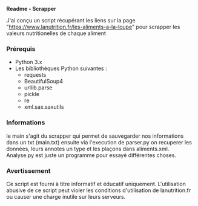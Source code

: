**Readme - Scrapper**

J'ai conçu un script récupérant les liens sur la page "https://www.lanutrition.fr/les-aliments-a-la-loupe" pour scrapper les valeurs nutritionelles de chaque aliment
### Prérequis

- Python 3.x
- Les bibliothèques Python suivantes :
  - requests
  - BeautifulSoup4
  - urllib.parse
  - pickle
  - re
  - xml.sax.saxutils


### Informations
le main s'agit du scrapper qui permet de sauvegarder nos informations dans un txt (main.txt) ensuite via l'execution de parser.py on recuperer les données, leurs annotes
un type et les plaçons dans aliments.xml. Analyse.py est juste un programme pour essayé différentes choses.

### Avertissement

Ce script est fourni à titre informatif et éducatif uniquement. L'utilisation abusive de ce script peut violer les conditions d'utilisation de lanutrition.fr ou causer 
une charge inutile sur leurs serveurs.
